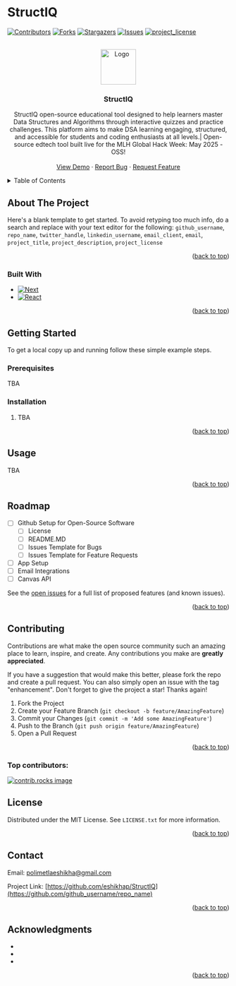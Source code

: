 # StructIQ

<a id="readme-top"></a>

<!-- PROJECT SHIELDS -->
<!--
*** I'm using markdown "reference style" links for readability.
*** Reference links are enclosed in brackets [ ] instead of parentheses ( ).
*** See the bottom of this document for the declaration of the reference variables
*** for contributors-url, forks-url, etc. This is an optional, concise syntax you may use.
*** https://www.markdownguide.org/basic-syntax/#reference-style-links
-->
[![Contributors][contributors-shield]][contributors-url]
[![Forks][forks-shield]][forks-url]
[![Stargazers][stars-shield]][stars-url]
[![Issues][issues-shield]][issues-url]
[![project_license][license-shield]][license-url]



<!-- PROJECT LOGO -->
<br />
<div align="center">
  <a href="https://github.com/eshikhap/StructIQ">
    <img src="images/logo.png" alt="Logo" width="80" height="80">
  </a>

<h3 align="center">StructIQ</h3>

  <p align="center">
    StructIQ open-source educational tool designed to help learners master Data Structures and Algorithms through interactive quizzes and practice challenges. This platform aims to make DSA learning engaging, structured, and accessible for students and coding enthusiasts at all levels.| Open-source edtech tool built live for the MLH Global Hack Week: May 2025 - OSS!
    <br />
    <br />
    <a href="https://github.com/eshikhap/StructIQ">View Demo</a>
    &middot;
    <a href="https://github.com/eshikhap/StructIQ/issues/new?template=bug_report.md">Report Bug</a>
    &middot;
    <a href="https://github.com/eshikhap/StructIQ/issues/new?template=feature_request.md">Request Feature</a>
  </p>

</div>



<!-- TABLE OF CONTENTS -->
<details>
  <summary>Table of Contents</summary>
  <ol>
    <li>
      <a href="#about-the-project">About The Project</a>
      <ul>
        <li><a href="#built-with">Built With</a></li>
      </ul>
    </li>
    <li>
      <a href="#getting-started">Getting Started</a>
      <ul>
        <li><a href="#prerequisites">Prerequisites</a></li>
        <li><a href="#installation">Installation</a></li>
      </ul>
    </li>
    <li><a href="#usage">Usage</a></li>
    <li><a href="#roadmap">Roadmap</a></li>
    <li><a href="#contributing">Contributing</a></li>
    <li><a href="#license">License</a></li>
    <li><a href="#contact">Contact</a></li>
    <li><a href="#acknowledgments">Acknowledgments</a></li>
  </ol>
</details>



<!-- ABOUT THE PROJECT -->
## About The Project

<!-- [![Product Name Screen Shot][product-screenshot]](https://example.com) -->

Here's a blank template to get started. To avoid retyping too much info, do a search and replace with your text editor for the following: `github_username`, `repo_name`, `twitter_handle`, `linkedin_username`, `email_client`, `email`, `project_title`, `project_description`, `project_license`

<p align="right">(<a href="#readme-top">back to top</a>)</p>



### Built With

* [![Next][Next.js]][Next-url]
* [![React][React.js]][React-url]

<p align="right">(<a href="#readme-top">back to top</a>)</p>



<!-- GETTING STARTED -->
## Getting Started

To get a local copy up and running follow these simple example steps.

### Prerequisites

TBA


### Installation

1. TBA

<p align="right">(<a href="#readme-top">back to top</a>)</p>



<!-- USAGE EXAMPLES -->
## Usage
TBA

<p align="right">(<a href="#readme-top">back to top</a>)</p>



<!-- ROADMAP -->
## Roadmap

- [ ] Github Setup for Open-Source Software
   - [ ] License
   - [ ] README.MD
   - [ ] Issues Template for Bugs
   - [ ] Issues Template for Feature Requests
- [ ] App Setup
- [ ] Email Integrations
- [ ] Canvas API

See the [open issues](https://github.com/github_username/repo_name/issues) for a full list of proposed features (and known issues).

<p align="right">(<a href="#readme-top">back to top</a>)</p>



<!-- CONTRIBUTING -->
## Contributing

Contributions are what make the open source community such an amazing place to learn, inspire, and create. Any contributions you make are **greatly appreciated**.

If you have a suggestion that would make this better, please fork the repo and create a pull request. You can also simply open an issue with the tag "enhancement".
Don't forget to give the project a star! Thanks again!

1. Fork the Project
2. Create your Feature Branch (`git checkout -b feature/AmazingFeature`)
3. Commit your Changes (`git commit -m 'Add some AmazingFeature'`)
4. Push to the Branch (`git push origin feature/AmazingFeature`)
5. Open a Pull Request

<p align="right">(<a href="#readme-top">back to top</a>)</p>

### Top contributors:

<a href="https://github.com/eshikhap/StructIQ/graphs/contributors">
  <img src="https://contrib.rocks/image?repo=eshikhap/StructIQ" alt="contrib.rocks image" />
</a>



<!-- LICENSE -->
## License

Distributed under the MIT License. See `LICENSE.txt` for more information.

<p align="right">(<a href="#readme-top">back to top</a>)</p>



<!-- CONTACT -->
## Contact

Email: [polimetlaeshikha@gmail.com](mailto:your.email@example.com) 

Project Link: [https://github.com/eshikhap/StructIQ](https://github.com/github_username/repo_name)

<p align="right">(<a href="#readme-top">back to top</a>)</p>



<!-- ACKNOWLEDGMENTS -->
## Acknowledgments

* []()
* []()
* []()

<p align="right">(<a href="#readme-top">back to top</a>)</p>



<!-- MARKDOWN LINKS & IMAGES -->
<!-- https://www.markdownguide.org/basic-syntax/#reference-style-links -->
[contributors-shield]: https://img.shields.io/github/contributors/eshikhap/StructIQ.svg?style=for-the-badge
[contributors-url]: https://github.com/eshikhap/StructIQ/graphs/contributors
[forks-shield]: https://img.shields.io/github/forks/eshikhap/StructIQ.svg?style=for-the-badge
[forks-url]: https://github.com/eshikhap/StructIQ/network/members
[stars-shield]: https://img.shields.io/github/stars/eshikhap/StructIQ.svg?style=for-the-badge
[stars-url]: https://github.com/eshikhap/StructIQ/stargazers
[issues-shield]: https://img.shields.io/github/issues/eshikhap/StructIQ.svg?style=for-the-badge
[issues-url]: https://github.com/eshikhap/StructIQ/issues
[license-shield]: https://img.shields.io/github/license/eshikhap/StructIQ.svg?style=for-the-badge
[license-url]: https://github.com/eshikhap/StructIQ/blob/master/LICENSE.txt
[linkedin-shield]: https://img.shields.io/badge/-LinkedIn-black.svg?style=for-the-badge&logo=linkedin&colorB=555
[linkedin-url]: https://linkedin.com/in/linkedin_username
[product-screenshot]: images/screenshot.png
[Next.js]: https://img.shields.io/badge/next.js-000000?style=for-the-badge&logo=nextdotjs&logoColor=white
[Next-url]: https://nextjs.org/
[React.js]: https://img.shields.io/badge/React-20232A?style=for-the-badge&logo=react&logoColor=61DAFB
[React-url]: https://reactjs.org/

